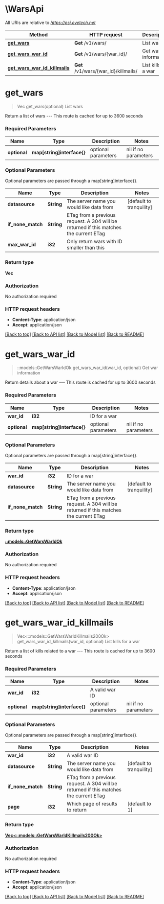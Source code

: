 # \WarsApi

All URIs are relative to *https://esi.evetech.net*

Method | HTTP request | Description
------------- | ------------- | -------------
[**get_wars**](WarsApi.md#get_wars) | **Get** /v1/wars/ | List wars
[**get_wars_war_id**](WarsApi.md#get_wars_war_id) | **Get** /v1/wars/{war_id}/ | Get war information
[**get_wars_war_id_killmails**](WarsApi.md#get_wars_war_id_killmails) | **Get** /v1/wars/{war_id}/killmails/ | List kills for a war


# **get_wars**
> Vec<i32> get_wars(optional)
List wars

Return a list of wars  ---  This route is cached for up to 3600 seconds

### Required Parameters

Name | Type | Description  | Notes
------------- | ------------- | ------------- | -------------
 **optional** | **map[string]interface{}** | optional parameters | nil if no parameters

### Optional Parameters
Optional parameters are passed through a map[string]interface{}.

Name | Type | Description  | Notes
------------- | ------------- | ------------- | -------------
 **datasource** | **String**| The server name you would like data from | [default to tranquility]
 **if_none_match** | **String**| ETag from a previous request. A 304 will be returned if this matches the current ETag | 
 **max_war_id** | **i32**| Only return wars with ID smaller than this | 

### Return type

**Vec<i32>**

### Authorization

No authorization required

### HTTP request headers

 - **Content-Type**: application/json
 - **Accept**: application/json

[[Back to top]](#) [[Back to API list]](../README.md#documentation-for-api-endpoints) [[Back to Model list]](../README.md#documentation-for-models) [[Back to README]](../README.md)

# **get_wars_war_id**
> ::models::GetWarsWarIdOk get_wars_war_id(war_id, optional)
Get war information

Return details about a war  ---  This route is cached for up to 3600 seconds

### Required Parameters

Name | Type | Description  | Notes
------------- | ------------- | ------------- | -------------
  **war_id** | **i32**| ID for a war | 
 **optional** | **map[string]interface{}** | optional parameters | nil if no parameters

### Optional Parameters
Optional parameters are passed through a map[string]interface{}.

Name | Type | Description  | Notes
------------- | ------------- | ------------- | -------------
 **war_id** | **i32**| ID for a war | 
 **datasource** | **String**| The server name you would like data from | [default to tranquility]
 **if_none_match** | **String**| ETag from a previous request. A 304 will be returned if this matches the current ETag | 

### Return type

[**::models::GetWarsWarIdOk**](get_wars_war_id_ok.md)

### Authorization

No authorization required

### HTTP request headers

 - **Content-Type**: application/json
 - **Accept**: application/json

[[Back to top]](#) [[Back to API list]](../README.md#documentation-for-api-endpoints) [[Back to Model list]](../README.md#documentation-for-models) [[Back to README]](../README.md)

# **get_wars_war_id_killmails**
> Vec<::models::GetWarsWarIdKillmails200Ok> get_wars_war_id_killmails(war_id, optional)
List kills for a war

Return a list of kills related to a war  ---  This route is cached for up to 3600 seconds

### Required Parameters

Name | Type | Description  | Notes
------------- | ------------- | ------------- | -------------
  **war_id** | **i32**| A valid war ID | 
 **optional** | **map[string]interface{}** | optional parameters | nil if no parameters

### Optional Parameters
Optional parameters are passed through a map[string]interface{}.

Name | Type | Description  | Notes
------------- | ------------- | ------------- | -------------
 **war_id** | **i32**| A valid war ID | 
 **datasource** | **String**| The server name you would like data from | [default to tranquility]
 **if_none_match** | **String**| ETag from a previous request. A 304 will be returned if this matches the current ETag | 
 **page** | **i32**| Which page of results to return | [default to 1]

### Return type

[**Vec<::models::GetWarsWarIdKillmails200Ok>**](get_wars_war_id_killmails_200_ok.md)

### Authorization

No authorization required

### HTTP request headers

 - **Content-Type**: application/json
 - **Accept**: application/json

[[Back to top]](#) [[Back to API list]](../README.md#documentation-for-api-endpoints) [[Back to Model list]](../README.md#documentation-for-models) [[Back to README]](../README.md)

